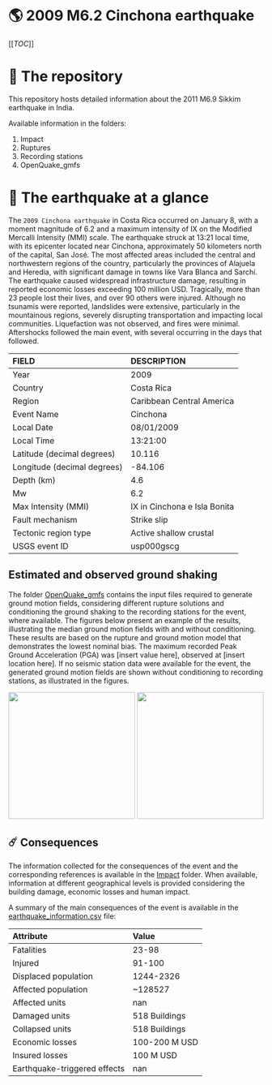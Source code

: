 # 🌎 2009 M6.2 Cinchona earthquake
[[_TOC_]]

# 📂 The repository

This repository hosts detailed information about the 2011 M6.9 Sikkim earthquake in India.

Available information in the folders:

1. Impact
2. Ruptures
3. Recording stations
4. OpenQuake_gmfs


# 🚀 The earthquake at a glance

The `2009 Cinchona earthquake` in Costa Rica occurred on January 8, with a moment magnitude of 6.2 and a maximum intensity of IX on the Modified Mercalli Intensity (MMI) scale. The earthquake struck at 13:21 local time, with its epicenter located near Cinchona, approximately 50 kilometers north of the capital, San José. The most affected areas included the central and northwestern regions of the country, particularly the provinces of Alajuela and Heredia, with significant damage in towns like Vara Blanca and Sarchí. The earthquake caused widespread infrastructure damage, resulting in reported economic losses exceeding 100 million USD. Tragically, more than 23 people lost their lives, and over 90 others were injured. Although no tsunamis were reported, landslides were extensive, particularly in the mountainous regions, severely disrupting transportation and impacting local communities. Liquefaction was not observed, and fires were minimal. Aftershocks followed the main event, with several occurring in the days that followed.

| FIELD | DESCRIPTION |
|:-------|:-------------|
| Year | 2009 |
| Country | Costa Rica |
| Region | Caribbean Central America |
| Event Name | Cinchona |
| Local Date | 08/01/2009 |
| Local Time | 13:21:00 |
| Latitude (decimal degrees) | 10.116 |
| Longitude (decimal degrees) | -84.106 |
| Depth (km) | 4.6 |
| Mw | 6.2 |
| Max Intensity (MMI) | IX in Cinchona e Isla Bonita  |
| Fault mechanism | Strike slip |
| Tectonic region type | Active shallow crustal  |
| USGS event ID | usp000gscg |

## Estimated and observed ground shaking

The folder [OpenQuake_gmfs](./OpenQuake_gmfs/) contains the input files required to generate ground motion fields, considering different rupture solutions and conditioning the ground shaking to the recording stations for the event, where available. The figures below present an example of the results, illustrating the median ground motion fields with and without conditioning. These results are based on the rupture and ground motion model that demonstrates the lowest nominal bias. The maximum recorded Peak Ground Acceleration (PGA) was [insert value here], observed at [insert location here]. If no seismic station data were available for the event, the generated ground motion fields are shown without conditioning to recording stations, as illustrated in the figures.

<img src="./4.OpenQuake_gmfs/median_gmf_stations_none.png" height="250">
<img src="./4.OpenQuake_gmfs/median_gmf_stations_seismic.png" height="250">

## ☄️ Consequences

The information collected for the consequences of the event and the corresponding references is available in the [Impact](./Impact) folder. When available, information at different geographical levels is provided considering the building damage, economic losses and human impact.

A summary of the main consequences of the event is available in the [earthquake_information.csv](./earthquake_information.csv) file:

| Attribute | Value |
|:-------|:-------------|
| Fatalities | 23-98 |
| Injured | 91-100 |
| Displaced population | 1244-2326 |
| Affected population | ~128527 |
| Affected units | nan |
| Damaged units | 518 Buildings |
| Collapsed units | 518 Buildings |
| Economic losses | 100-200 M USD |
| Insured losses | 100 M USD |
| Earthquake-triggered effects | nan |